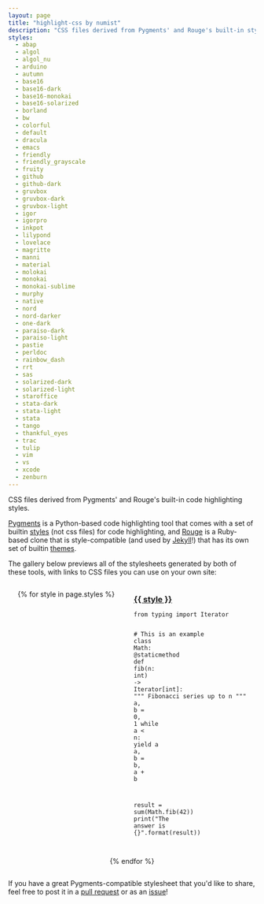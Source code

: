 ```yaml
---
layout: page
title: "highlight-css by numist"
description: "CSS files derived from Pygments' and Rouge's built-in styles."
styles:
  - abap
  - algol
  - algol_nu
  - arduino
  - autumn
  - base16
  - base16-dark
  - base16-monokai
  - base16-solarized
  - borland
  - bw
  - colorful
  - default
  - dracula
  - emacs
  - friendly
  - friendly_grayscale
  - fruity
  - github
  - github-dark
  - gruvbox
  - gruvbox-dark
  - gruvbox-light
  - igor
  - igorpro
  - inkpot
  - lilypond
  - lovelace
  - magritte
  - manni
  - material
  - molokai
  - monokai
  - monokai-sublime
  - murphy
  - native
  - nord
  - nord-darker
  - one-dark
  - paraiso-dark
  - paraiso-light
  - pastie
  - perldoc
  - rainbow_dash
  - rrt
  - sas
  - solarized-dark
  - solarized-light
  - staroffice
  - stata-dark
  - stata-light
  - stata
  - tango
  - thankful_eyes
  - trac
  - tulip
  - vim
  - vs
  - xcode
  - zenburn
---
```


CSS files derived from Pygments' and Rouge's built-in code highlighting styles.

[Pygments](http://pygments.org) is a Python-based code highlighting tool that comes with a set of builtin [styles](http://dev.pocoo.org/projects/pygments/browser/pygments/styles) (not css files) for code highlighting, and [Rouge](https://github.com/rouge-ruby/rouge/tree/master/lib/rouge/themes) is a Ruby-based clone that is style-compatible (and used by [Jekyll](https://github.com/jekyll/jekyll)!) that has its own set of builtin [themes](https://rouge-ruby.github.io/docs/Rouge/Themes.html).

The gallery below previews all of the stylesheets generated by both of these tools, with links to CSS files you can use on your own site:

<style>
  .style-gallery {
      display: flex;
      flex-wrap: wrap;
      justify-content: space-around;
  }
  h2 {
      margin-top: 2em;
  }
  .style-gallery h3 {
      margin-bottom: 0.1em;
  }
  .style-gallery pre {
      background-color: inherit;
  }
</style>

<div class="style-gallery">

{% for style in page.styles %}

<style>
  {% include_relative stylesheets/{{ style }}.css %}
</style>

<div>
<h3 id="{{ style }}"><a href="https://github.com/numist/highlight-css/blob/master/{{ style }}.css">{{ style }}</a></h3>

<div class="highlight-{{ style }}"><pre class="highlight-{{ style }}"><code><span class="kn">from</span> <span class="nn">typing</span> <span class="kn">import</span> <span class="n">Iterator</span>

<span class="c1"># This is an example
</span><span class="k">class</span> <span class="nc">Math</span><span class="p">:</span>
    <span class="o">@</span><span class="nb">staticmethod</span>
    <span class="k">def</span> <span class="nf">fib</span><span class="p">(</span><span class="n">n</span><span class="p">:</span> <span class="nb">int</span><span class="p">)</span> <span class="o">-&gt;</span> <span class="n">Iterator</span><span class="p">[</span><span class="nb">int</span><span class="p">]:</span>
        <span class="s">""" Fibonacci series up to n """</span>
        <span class="n">a</span><span class="p">,</span> <span class="n">b</span> <span class="o">=</span> <span class="mi">0</span><span class="p">,</span> <span class="mi">1</span>
        <span class="k">while</span> <span class="n">a</span> <span class="o">&lt;</span> <span class="n">n</span><span class="p">:</span>
            <span class="k">yield</span> <span class="n">a</span>
            <span class="n">a</span><span class="p">,</span> <span class="n">b</span> <span class="o">=</span> <span class="n">b</span><span class="p">,</span> <span class="n">a</span> <span class="o">+</span> <span class="n">b</span>

<span class="n">result</span> <span class="o">=</span> <span class="nb">sum</span><span class="p">(</span><span class="n">Math</span><span class="p">.</span><span class="n">fib</span><span class="p">(</span><span class="mi">42</span><span class="p">))</span>
<span class="k">print</span><span class="p">(</span><span class="s">"The answer is {}"</span><span class="p">.</span><span class="nb">format</span><span class="p">(</span><span class="n">result</span><span class="p">))</span>
</code></pre></div>

</div>

{% endfor %}
    
</div>

If you have a great Pygments-compatible stylesheet that you'd like to share, feel free to post it in a [pull request](https://github.com/numist/highlight-css/pulls) or as an [issue](https://github.com/numist/highlight-css/issues)!
